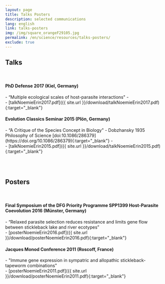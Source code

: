 ```yaml
---
layout: page
title: Talks Posters
description: selected communications
lang: english
link: talks-posters
img: /img/square_orangeF29105.jpg
permalink: /en/science/resources/talks-posters/
exclude: true
---
```

<link rel="stylesheet" href="https://use.fontawesome.com/releases/v5.1.0/css/all.css" integrity="sha384-lKuwvrZot6UHsBSfcMvOkWwlCMgc0TaWr+30HWe3a4ltaBwTZhyTEggF5tJv8tbt" crossorigin="anonymous">


<h2>Talks</h2>

<br>
<h4>PhD Defense 2017 (Kiel, Germany)</h4>
- “Multiple ecological scales of host-parasite interactions"
- <br>
- <i class="fas fa-file-download"></i>
[talkNoemieErin2017.pdf]({{ site.url }}/download/talkNoemieErin2017.pdf){:target="_blank"}

<h4>Evolution Classics Seminar 2015 (Plön, Germany)</h4>
- “A Critique of the Species Concept in Biology"
- Dobzhansky 1935 Philosophy of Science [doi:10.1086/286379](https://doi.org/10.1086/286379){:target="_blank"}
- <br>
- <i class="fas fa-file-download"></i>
[talkNoemieErin2015.pdf]({{ site.url }}/download/talkNoemieErin2015.pdf){:target="_blank"}


<br><br>
<h2>Posters</h2>

<br>
<h4>Final Symposium of the DFG Priority Programme SPP1399 Host-Parasite Coevolution 2016 (Münster, Germany)</h4>
- “Relaxed parasite selection reduces resistance and limits gene flow between stickleback lake and river ecotypes”<br>
- <i class="fas fa-file-download"></i>
[posterNoemieErin2016.pdf]({{ site.url }}/download/posterNoemieErin2016.pdf){:target="_blank"}

<h4>Jacques Monod Conference 2011 (Roscoff, France)</h4>
- "Immune gene expression in sympatric and allopathic stickleback-tapeworm combinations"<br>
- <i class="fas fa-file-download"></i>
[posterNoemieErin2011.pdf]({{ site.url }}/download/posterNoemieErin2011.pdf){:target="_blank"}
